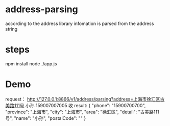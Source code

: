 # address-parsing
according to the address library infomation is parsed from the address string

# steps
npm install 
node ./app.js

# Demo
request：
http://127.0.0.1:8866/v1/address/parsing?address=上海市徐汇区古美路111号 小孙 159007007005 收
result:
{
    "phone": "15900700700",
    "province": "上海市",
    "city": "上海市",
    "area": "徐汇区",
    "detail": "古美路111号",
    "name": "小孙",
    "postalCode": ""
}
